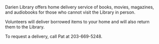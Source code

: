Darien Library offers home delivery service of books, movies, magazines, and audiobooks for those who cannot visit the Library in person.

Volunteers will deliver borrowed items to your home and will also return them to the Library.

To request a delivery, call Pat at 203-669-5248.